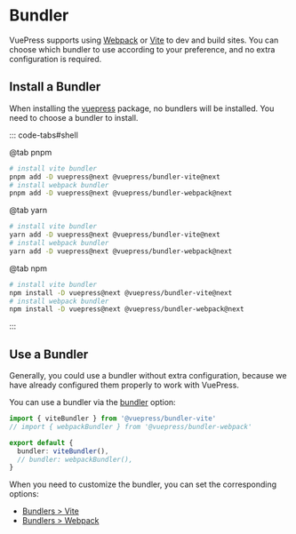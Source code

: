 # Bundler

VuePress supports using [Webpack](https://webpack.js.org/) or [Vite](https://vitejs.dev/) to dev and build sites. You can choose which bundler to use according to your preference, and no extra configuration is required.

## Install a Bundler

When installing the [vuepress](https://www.npmjs.com/package/vuepress) package, no bundlers will be installed. You need to choose a bundler to install.

::: code-tabs#shell

@tab pnpm

```bash
# install vite bundler
pnpm add -D vuepress@next @vuepress/bundler-vite@next
# install webpack bundler
pnpm add -D vuepress@next @vuepress/bundler-webpack@next
```

@tab yarn

```bash
# install vite bundler
yarn add -D vuepress@next @vuepress/bundler-vite@next
# install webpack bundler
yarn add -D vuepress@next @vuepress/bundler-webpack@next
```

@tab npm

```bash
# install vite bundler
npm install -D vuepress@next @vuepress/bundler-vite@next
# install webpack bundler
npm install -D vuepress@next @vuepress/bundler-webpack@next
```

:::

## Use a Bundler

Generally, you could use a bundler without extra configuration, because we have already configured them properly to work with VuePress.

You can use a bundler via the [bundler](../reference/config.md#bundler) option:

```ts
import { viteBundler } from '@vuepress/bundler-vite'
// import { webpackBundler } from '@vuepress/bundler-webpack'

export default {
  bundler: viteBundler(),
  // bundler: webpackBundler(),
}
```

When you need to customize the bundler, you can set the corresponding options:

- [Bundlers > Vite](../reference/bundler/vite.md)
- [Bundlers > Webpack](../reference/bundler/webpack.md)
